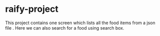 # raify-project

This project contains one screen which lists all the food items from a json file . Here we can also search for a food using search box.
